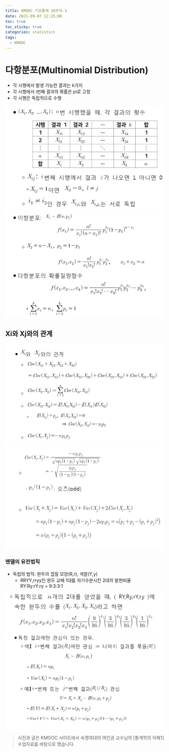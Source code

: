 ```yaml
---
title: KMOOC 기초통계 10주차-3
date: 2021-09-07 12:25:00
toc: true
toc_sticky: true
categories: statistics
tags:
  - KMOOC
---
```


# 다항분포(Multinomial Distribution)


- 각 시행에서 발생 가능한 결과는 k가지
- 각 시행에서 i번째 결과의 확률은 pi로 고정
- 각 시행은 독립적으로 수행    

![](/assets/images/statistics/multinomial.PNG)      
![](/assets/images/statistics/multinomial2.PNG)      

## Xi와 Xj와의 관계

![](/assets/images/statistics/multinomial3.PNG)         
![](/assets/images/statistics/multinomial4.PNG)      

### 멘델의 유전법칙

- 독립의 법칙: 완두의 껍질 모양(R,r), 색깔(Y,y)
  - RRYY,rryy인 완두 교배 1대를 자기수분시킨 2대의 발현비율    
  RY:Ry:rY:ry = 9:3:3:1      

![](/assets/images/statistics/dna.PNG)      
![](/assets/images/statistics/dna2.PNG)      


> 사진과 글은 KMOOC 사이트에서 숙명여대의 여인권 교수님의 [통계학의 이해1] 수업자료를 바탕으로 했습니다.  